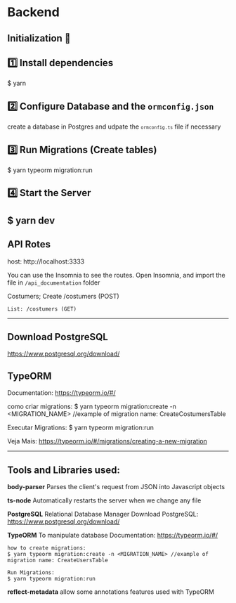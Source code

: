 # Backend

## Initialization 🚀

## 1️⃣ Install dependencies
$ yarn

## 2️⃣ Configure Database and the `ormconfig.json`
create a database in Postgres and udpate the <code>`ormconfig.ts`</code> file if necessary

## 3️⃣ Run Migrations (Create tables)
$ yarn typeorm migration:run

## 4️⃣ Start the Server
$ yarn dev
----------------

## API Rotes
host: http://localhost:3333

You can use the Insomnia to see the routes.
Open Insomnia, and import the file in `/api_documentation` folder

Costumers;
    Create /costumers (POST)

    List: /costumers (GET)

------------------
## Download PostgreSQL
https://www.postgresql.org/download/

## TypeORM
Documentation: https://typeorm.io/#/

como criar migrations:
$ yarn typeorm migration:create -n <MIGRATION_NAME> //example of migration name: CreateCostumersTable

Executar Migrations:
$ yarn typeorm migration:run

Veja Mais: https://typeorm.io/#/migrations/creating-a-new-migration

------------------
## Tools and Libraries used:
**body-parser**
Parses the client's request from JSON into Javascript objects

**ts-node**
Automatically restarts the server when we change any file

**PostgreSQL**
Relational Database Manager
Download PostgreSQL: https://www.postgresql.org/download/

**TypeORM**
To manipulate database
Documentation: https://typeorm.io/#/

    how to create migrations:
    $ yarn typeorm migration:create -n <MIGRATION_NAME> //example of migration name: CreateUsersTable

    Run Migrations:
    $ yarn typeorm migration:run

**reflect-metadata**
allow some annotations features used with TypeORM
